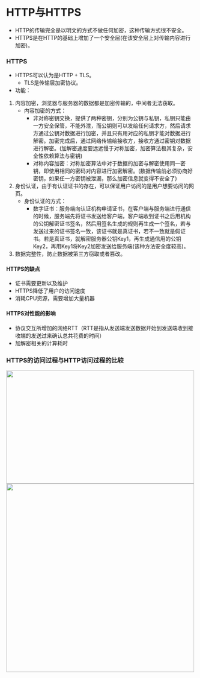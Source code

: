 # HTTP与HTTPS
- HTTP的传输完全是以明文的方式不做任何加密，这种传输方式很不安全。
- HTTPS是在HTTP的基础上增加了一个安全层(在该安全层上对传输内容进行加密)。

### HTTPS
- HTTPS可以认为是HTTP + TLS。
   - TLS是传输层加密协议。
- 功能：
1. 内容加密，浏览器与服务器的数据都是加密传输的，中间者无法窃取。
   + 内容加密的方式：
      - 非对称密钥交换，提供了两种密钥，分别为公钥与私钥，私钥只能由一方安全保管，不能外泄，而公钥则可以发给任何请求方，然后请求方通过公钥对数据进行加密，并且只有用对应的私钥才能对数据进行解密。加密完成后，通过网络传输给接收方，接收方通过密钥对数据进行解密。(加解密速度要远远慢于对称加密，加密算法极其复杂，安全性依赖算法与密钥)
      - 对称内容加密：对称加密算法中对于数据的加密与解密使用同一密钥，即使用相同的密码对内容进行加密解密。(数据传输前必须协商好密钥，如果任一方密钥被泄漏，那么加密信息就变得不安全了)
2. 身份认证，由于有认证证书的存在，可以保证用户访问的是用户想要访问的网页。
   + 身份认证的方式：
      - 数字证书：服务端向认证机构申请证书，在客户端与服务端进行通信的时候，服务端先将证书发送给客户端，客户端收到证书之后用机构的公钥解密证书签名，然后用签名生成的规则再生成一个签名，若与发送过来的证书签名一致，该证书就是真证书，若不一致就是假证书。若是真证书，就解密服务器公钥Key1，再生成通信用的公钥Key2，再用Key1将Key2加密发送给服务端(该种方法安全度较高)。
3. 数据完整性，防止数据被第三方窃取或者篡改。
   
#### HTTPS的缺点
- 证书需要更新以及维护
- HTTPS降低了用户的访问速度
- 消耗CPU资源，需要增加大量机器

#### HTTPS对性能的影响
- 协议交互所增加的网络RTT（RTT是指从发送端发送数据开始到发送端收到接收端的发送过来确认总共花费的时间）
- 加解密相关的计算耗时

### HTTPS的访问过程与HTTP访问过程的比较
<img src="HTTP访问过程" alt="" width="500px" height="300px">
<img src="HTTPS的访问过程" alt="" width="500px" height="500px">


